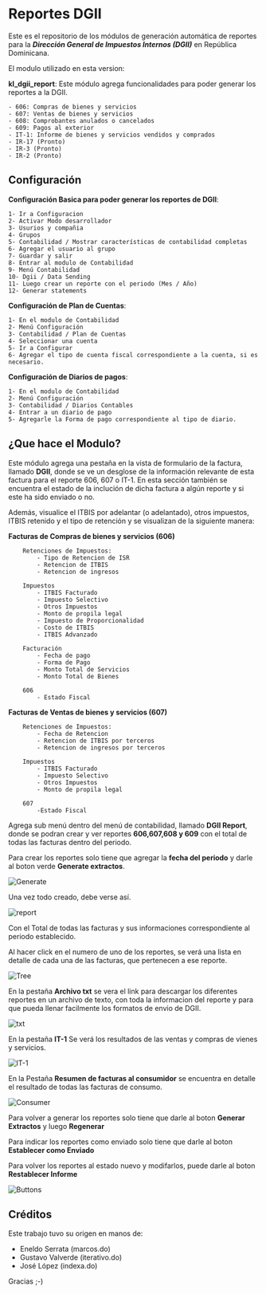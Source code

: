 # Reportes DGII
Este es el repositorio de los módulos de generación automática de reportes para la ***Dirección General de Impuestos Internos (DGII)*** en República Dominicana.

El modulo utilizado en esta version:

**kl_dgii_report**: Este módulo agrega funcionalidades para poder generar los reportes a la DGII.

    - 606: Compras de bienes y servicios
    - 607: Ventas de bienes y servicios
    - 608: Comprobantes anulados o cancelados
    - 609: Pagos al exterior
    - IT-1: Informe de bienes y servicios vendidos y comprados
    - IR-17 (Pronto)
    - IR-3 (Pronto)
    - IR-2 (Pronto)
    

## Configuración

**Configuración Basica para poder generar los reportes de DGII**:

    1- Ir a Configuracion 
    2- Activar Modo desarrollador 
    3- Usurios y compañia 
    4- Grupos 
    5- Contabilidad / Mostrar características de contabilidad completas 
    6- Agregar el usuario al grupo 
    7- Guardar y salir 
    8- Entrar al modulo de Contabilidad 
    9- Menú Contabilidad 
    10- Dgii / Data Sending 
    11- Luego crear un reporte con el periodo (Mes / Año) 
    12- Generar statements

 **Configuración de Plan de Cuentas**:

    1- En el modulo de Contabilidad 
    2- Menú Configuración 
    3- Contabilidad / Plan de Cuentas 
    4- Seleccionar una cuenta 
    5- Ir a Configurar 
    6- Agregar el tipo de cuenta fiscal correspondiente a la cuenta, si es necesario.

**Configuración de Diarios de pagos**:

    1- En el modulo de Contabilidad 
    2- Menú Configuración 
    3- Contabilidad / Diarios Contables 
    4- Entrar a un diario de pago 
    5- Agregarle la Forma de pago correspondiente al tipo de diario.

## ¿Que hace el Modulo?

Este módulo agrega una pestaña en la vista de formulario de la factura, llamado **DGII**, donde se ve un desglose de la información relevante de esta factura para el reporte 606, 607 o IT-1. En esta sección también se encuentra el estado de la inclución de dicha factura a algún reporte y si este ha sido enviado o no.

Además, visualice el ITBIS por adelantar (o adelantado), otros impuestos, ITBIS retenido y el tipo de retención y se visualizan de la siguiente manera:

**Facturas de Compras de bienes y servicios (606)**
    
        Retenciones de Impuestos:
            - Tipo de Retencion de ISR
            - Retencion de ITBIS
            - Retencion de ingresos
        
        Impuestos
            - ITBIS Facturado
            - Impuesto Selectivo
            - Otros Impuestos
            - Monto de propila legal
            - Impuesto de Proporcionalidad
            - Costo de ITBIS
            - ITBIS Advanzado

        Facturación
            - Fecha de pago
            - Forma de Pago
            - Monto Total de Servicios
            - Monto Total de Bienes

        606
            - Estado Fiscal

**Facturas de Ventas de bienes y servicios (607)**

        Retenciones de Impuestos:
            - Fecha de Retencion 
            - Retencion de ITBIS por terceros
            - Retencion de ingresos por terceros
        
        Impuestos
            - ITBIS Facturado
            - Impuesto Selectivo
            - Otros Impuestos
            - Monto de propila legal
        
        607
            -Estado Fiscal


Agrega sub menú dentro del menú de contabilidad, llamado **DGII Report**, donde se podran crear y ver reportes **606,607,608 y 609** con el total de todas las facturas dentro del periodo.

Para crear los reportes solo tiene que agregar la **fecha del periodo** y darle al boton verde **Generate extractos**.

![Generate](./img/generate.png)

Una vez todo creado, debe verse así.

![report](./img/report.png)

Con el Total de todas las facturas y sus informaciones correspondiente al periodo establecido.

Al hacer click en el numero de uno de los reportes, se verá una lista en detalle de cada una de las facturas, que pertenecen a ese reporte.

![Tree](./img/tree_view.png)

En la pestaña **Archivo txt** se vera el link para descargar los diferentes reportes en un archivo de texto, con toda la informacion del reporte y para que pueda llenar facilmente los formatos de envio de DGII.

![txt](./img/txt.png)

En la pestaña **IT-1** Se verá los resultados de las ventas y compras de vienes y servicios.

![IT-1](./img/it-1.png)

En la Pestaña **Resumen de facturas al consumidor** se encuentra en detalle el resultado de todas las facturas de consumo.

![Consumer](./img/consumer.png)

Para volver a generar los reportes solo tiene que darle al boton **Generar Extractos** y luego **Regenerar**

Para indicar los reportes como enviado solo tiene que darle al boton **Establecer como Enviado**

Para volver los reportes al estado nuevo y modifarlos, puede darle al boton **Restablecer Informe**

![Buttons](./img/buttons.png)

## Créditos
Este trabajo tuvo su origen en manos de:
- Eneldo Serrata (marcos.do)
- Gustavo Valverde (iterativo.do)
- José López (indexa.do)

Gracias ;-)